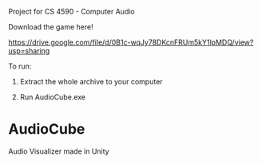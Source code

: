 Project for CS 4590 - Computer Audio

Download the game here!

https://drive.google.com/file/d/0B1c-wqJy78DKcnFRUm5kY1lpMDQ/view?usp=sharing

To run:

1. Extract the whole archive to your computer

2. Run AudioCube.exe

# AudioCube
Audio Visualizer made in Unity
